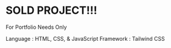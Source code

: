 # SOLD PROJECT!!!

For Portfolio Needs Only

Language : HTML, CSS, & JavaScript
Framework : Tailwind CSS
